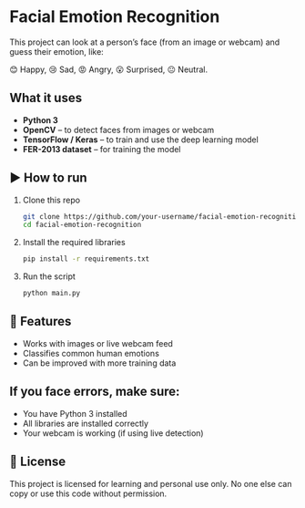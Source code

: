 # Facial Emotion Recognition

This project can look at a person’s face (from an image or webcam) and guess their emotion, like:

😊 Happy, 😢 Sad, 😡 Angry, 😮 Surprised, 😐 Neutral.

## What it uses

* **Python 3**
* **OpenCV** – to detect faces from images or webcam
* **TensorFlow / Keras** – to train and use the deep learning model
* **FER-2013 dataset** – for training the model

## ▶️ How to run

1. Clone this repo

   ```bash
   git clone https://github.com/your-username/facial-emotion-recognition.git
   cd facial-emotion-recognition
   ```
2. Install the required libraries

   ```bash
   pip install -r requirements.txt
   ```
3. Run the script

   ```bash
   python main.py
   ```

## 📌 Features

* Works with images or live webcam feed
* Classifies common human emotions
* Can be improved with more training data

## If you face errors, make sure:

* You have Python 3 installed
* All libraries are installed correctly
* Your webcam is working (if using live detection)

## 📜 License

This project is licensed for learning and personal use only.
No one else can copy or use this code without permission.


